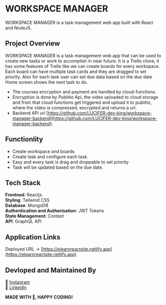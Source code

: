 # WORKSPACE MANAGER

WORKSPACE MANAGER is a task management web app built with React and NodeJS.

## Project Overview

WORKSPACE MANAGER is a task management web app that can be used to create new tasks or work to accomplish in near future. It is a Trello clone, it has some features of Trello like we can create boards for every workspace. Each board can have multiple task cards and they are dragged to set priority. Also for each task user can set due data based on the due date Home screen shows the next task to do.

- The courses encryption and payment are handled by cloud-functions.
- Encryption is done by Publitio Api, the video uploaded to cloud storage and from that cloud functions get triggered and upload it to publitio, where the video is compressed, encrypted and returns a url.
- Backend API url [https://github.com/LUCIFER-dev-king/workspace-manager-backend](https://github.com/LUCIFER-dev-king/workspace-manager-backend).

## Functionlity

- Create workspace and boards
- Create task and configure each task.
- Easy and every task is drag and droppable to set priority
- Task will be updated based on the due date.

## Tech Stack

<b>Frontned</b>: Reactjs
<br>
<b>Styling</b>: Tailwind CSS
<br>
<b>Database</b>: MongoDB
<br>
<b>Authentication and Authorisation</b>: JWT Tokens
<br>
<b>State Management</b>: Context
<br>
<b>API</b>: GraphQL API
<br>

## Application Links

Deployed URL -> [https://elearnreactsite.netlify.app](https://elearnreactsite.netlify.app)
<br>

## Devloped and Maintained By

📸 [Instagram](https://www.instagram.com/lucifer_the_king/?hl=en) <br />
🧳 [LinkedIn](https://www.linkedin.com/in/nihal-ahamed-m-s-7b6808190/)
<br>

**MADE WITH 💖, HAPPY CODING!**
